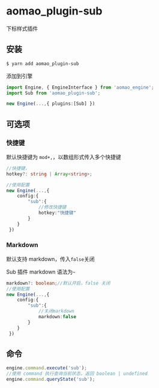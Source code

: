 # aomao_plugin-sub

下标样式插件

## 安装

```bash
$ yarn add aomao_plugin-sub
```

添加到引擎

```ts
import Engine, { EngineInterface } from 'aomao_engine';
import Sub from 'aomao_plugin-sub';

new Engine(...,{ plugins:[Sub] })
```

## 可选项

### 快捷键

默认快捷键为 `mod+,`，以数组形式传入多个快捷键

```ts
//快捷键，
hotkey?: string | Array<string>;

//使用配置
new Engine(...,{
    config:{
        "sub":{
            //修改快捷键
            hotkey:"快捷键"
        }
    }
 })
```

### Markdown

默认支持 markdown，传入`false`关闭

Sub 插件 markdown 语法为`~`

```ts
markdown?: boolean;//默认开启，false 关闭
//使用配置
new Engine(...,{
    config:{
        "sub":{
            //关闭markdown
            markdown:false
        }
    }
 })
```

## 命令

```ts
engine.command.execute('sub');
//使用 command 执行查询当前状态，返回 boolean | undefined
engine.command.queryState('sub');
```

